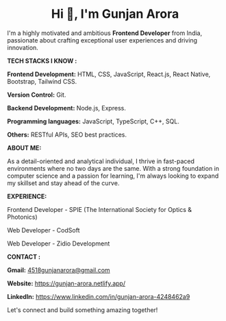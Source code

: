 <h1 align="center">Hi 👋, I'm Gunjan Arora</h1>

I'm a highly motivated and ambitious **Frontend Developer** from India, passionate about crafting exceptional user experiences and driving innovation.

**TECH STACKS I KNOW :**

**Frontend Development:** HTML, CSS, JavaScript, React.js, React Native, Bootstrap, Tailwind CSS.

**Version Control:** Git.

**Backend Development:** Node.js, Express.

**Programming languages:** JavaScript, TypeScript, C++, SQL.

**Others:** RESTful APIs, SEO best practices.

**ABOUT ME:**

As a detail-oriented and analytical individual, I thrive in fast-paced environments where no two days are the same. With a strong foundation in computer science and a passion for learning, I'm always looking to expand my skillset and stay ahead of the curve.

**EXPERIENCE:**

Frontend Developer - SPIE (The International Society for Optics & Photonics) 

Web Developer - CodSoft

Web Developer - Zidio Development

**CONTACT :**

**Gmail:** 4518gunjanarora@gmail.com 

**Website:** https://gunjan-arora.netlify.app/

**LinkedIn:** https://www.linkedin.com/in/gunjan-arora-4248462a9

Let's connect and build something amazing together! 
